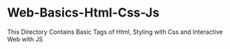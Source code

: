 # Web-Basics-Html-Css-Js
This Directory Contains Basic Tags of Html, Styling with Css and Interactive Web with JS
